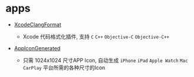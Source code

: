 # apps

* [XcodeClangFormat](https://raw.githubusercontent.com/0x1306a94/homebrew-apps/master/XcodeClangFormat.app.zip)
  * Xcode 代码格式化插件, 支持 `C` `C++` `Objective-C` `Objective-C++`
  
* [AppIconGenerated](https://raw.githubusercontent.com/0x1306a94/homebrew-apps/master/AppIconGenerated.zip)
  * 只需 1024x1024 尺寸APP Icon, 自动生成 `iPhone` `iPad` `Apple Watch` `Mac` `CarPlay` 平台所需的各种尺寸的Icon
